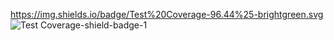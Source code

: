https://img.shields.io/badge/Test%20Coverage-96.44%25-brightgreen.svg
![Test Coverage-shield-badge-1](https://img.shields.io/badge/Test%20Coverage-96.44%25-brightgreen.svg)